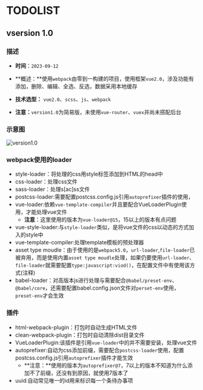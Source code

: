 # TODOLIST

## vsersion 1.0 

### 描述

+ **时间**：`2023-09-12` 

+ **概述：**使用`webpack`由零到一构建的项目，使用框架`vue2.0`，涉及功能有添加，删除、编辑、全选、反选，数据采用本地缓存
+ **技术选型：** `vue2.0`、`scss`、`js`、`webpack`
+ **注意：**`version1.0`为简易版，未使用`vue-router`、`vuex`并尚未搭配后台

### 示意图

![version1.0](E:\Shisan_Studio\TDL\public\示例图.jpg)

### webpack使用的loader

+ style-loader：将处理的css用style标签添加到HTML的head中
+ css-loader：处理css文件
+ sass-loader：处理s[ac]ss文件
+ postcss-loader:需要配置postcss.config.js引用`autoprefixer`插件的使用，
+ vue-loader:依赖`vue-template-compiler`并且要配合VueLoaderPlugin使用，才能处理vue文件
  + **注意**：这里使用的版本为`vue-loader@15`，15以上的版本有点问题
+ vue-style-loader:与`style-loader`类似，是将vue文件的css以动态的方式加入的style中
+ vue-template-compiler:处理template模板的预处理器
+ asset type moudle：由于使用的是`webpack5.0`，`url-loader`,`file-loader`已被弃用，而是使用内置`asset type moudle`处理，如果仍要使用`url-loader`、`file-loader`就需要配置`type:javascript:viod()`，在配置文件中有使用该方式(注释)
+ babel-loader：对高版本js进行处理与需要配合`@babel/preset-env`、`@babel/core`，还需要配置babel.config.json文件对`perset-env`使用，`preset-env`才会生效 

### 插件

+ html-webpack-plugin：打包时自动生成HTML文件
+ clean-webpack-plugin：打包时自动清除dist目录文件
+ VueLoaderPlugin:该插件是引用`vue-loader`中的并不需要安装，处理vue文件
+ autoprefixer:自动为css添加前缀，需要配合`postcss-loader`使用，配置postcss.config.js引用`autoprefixer`插件才能生效
  + **注意：**使用的版本为`autoprefixer@7`，7以上的版本不知道为什么添加不了前缀，还没有到原因，就使用7版本了
+ uuid:自动常见唯一的id用来标识每一个条待办事项